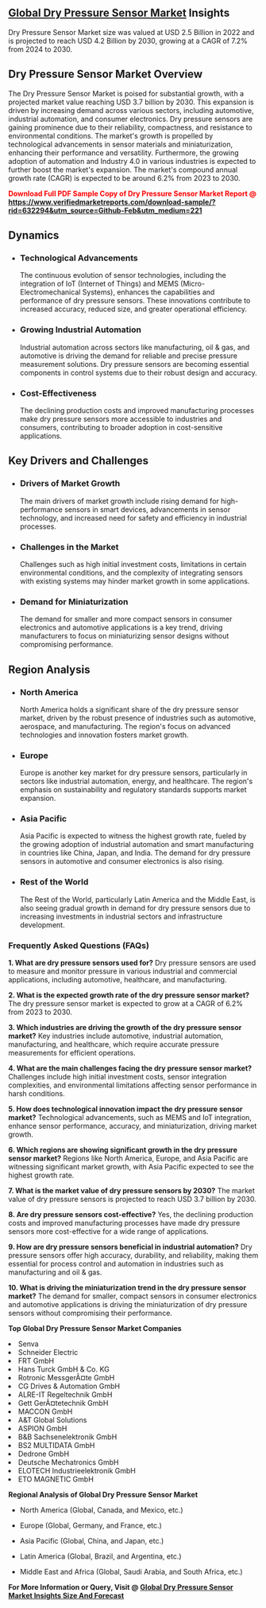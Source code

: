 <h2><a href="https://www.verifiedmarketreports.com/download-sample/?rid=632294&amp;utm_source=Github&amp;utm_medium=221" target="_blank">Global Dry Pressure Sensor Market</a> Insights</h2><p>Dry Pressure Sensor Market size was valued at USD 2.5 Billion in 2022 and is projected to reach USD 4.2 Billion by 2030, growing at a CAGR of 7.2% from 2024 to 2030.</p><p><h2>Dry Pressure Sensor Market Overview</h2> <p>The Dry Pressure Sensor Market is poised for substantial growth, with a projected market value reaching USD 3.7 billion by 2030. This expansion is driven by increasing demand across various sectors, including automotive, industrial automation, and consumer electronics. Dry pressure sensors are gaining prominence due to their reliability, compactness, and resistance to environmental conditions. The market's growth is propelled by technological advancements in sensor materials and miniaturization, enhancing their performance and versatility. Furthermore, the growing adoption of automation and Industry 4.0 in various industries is expected to further boost the market's expansion. The market's compound annual growth rate (CAGR) is expected to be around 6.2% from 2023 to 2030.</p> <p><strong><p><span class=""><span style="color: #ff0000;"><strong>Download Full PDF Sample Copy of Dry Pressure Sensor Market Report</strong> @ </span><a href="https://www.verifiedmarketreports.com/download-sample/?rid=632294&amp;utm_source=Github-Feb&amp;utm_medium=221" target="_blank">https://www.verifiedmarketreports.com/download-sample/?rid=632294&amp;utm_source=Github-Feb&amp;utm_medium=221</a></span></p></strong></p> <h2>Dynamics</h2> <ul> <li><h3>Technological Advancements</h3> The continuous evolution of sensor technologies, including the integration of IoT (Internet of Things) and MEMS (Micro-Electromechanical Systems), enhances the capabilities and performance of dry pressure sensors. These innovations contribute to increased accuracy, reduced size, and greater operational efficiency.</li> <li><h3>Growing Industrial Automation</h3> Industrial automation across sectors like manufacturing, oil & gas, and automotive is driving the demand for reliable and precise pressure measurement solutions. Dry pressure sensors are becoming essential components in control systems due to their robust design and accuracy.</li> <li><h3>Cost-Effectiveness</h3> The declining production costs and improved manufacturing processes make dry pressure sensors more accessible to industries and consumers, contributing to broader adoption in cost-sensitive applications.</li> </ul> <h2>Key Drivers and Challenges</h2> <ul> <li><h3>Drivers of Market Growth</h3> The main drivers of market growth include rising demand for high-performance sensors in smart devices, advancements in sensor technology, and increased need for safety and efficiency in industrial processes.</li> <li><h3>Challenges in the Market</h3> Challenges such as high initial investment costs, limitations in certain environmental conditions, and the complexity of integrating sensors with existing systems may hinder market growth in some applications.</li> <li><h3>Demand for Miniaturization</h3> The demand for smaller and more compact sensors in consumer electronics and automotive applications is a key trend, driving manufacturers to focus on miniaturizing sensor designs without compromising performance.</li> </ul> <h2>Region Analysis</h2> <ul> <li><h3>North America</h3> North America holds a significant share of the dry pressure sensor market, driven by the robust presence of industries such as automotive, aerospace, and manufacturing. The region's focus on advanced technologies and innovation fosters market growth.</li> <li><h3>Europe</h3> Europe is another key market for dry pressure sensors, particularly in sectors like industrial automation, energy, and healthcare. The region's emphasis on sustainability and regulatory standards supports market expansion.</li> <li><h3>Asia Pacific</h3> Asia Pacific is expected to witness the highest growth rate, fueled by the growing adoption of industrial automation and smart manufacturing in countries like China, Japan, and India. The demand for dry pressure sensors in automotive and consumer electronics is also rising.</li> <li><h3>Rest of the World</h3> The Rest of the World, particularly Latin America and the Middle East, is also seeing gradual growth in demand for dry pressure sensors due to increasing investments in industrial sectors and infrastructure development.</li> </ul> <h3>Frequently Asked Questions (FAQs)</h3> <p><strong>1. What are dry pressure sensors used for?</strong> Dry pressure sensors are used to measure and monitor pressure in various industrial and commercial applications, including automotive, healthcare, and manufacturing.</p> <p><strong>2. What is the expected growth rate of the dry pressure sensor market?</strong> The dry pressure sensor market is expected to grow at a CAGR of 6.2% from 2023 to 2030.</p> <p><strong>3. Which industries are driving the growth of the dry pressure sensor market?</strong> Key industries include automotive, industrial automation, manufacturing, and healthcare, which require accurate pressure measurements for efficient operations.</p> <p><strong>4. What are the main challenges facing the dry pressure sensor market?</strong> Challenges include high initial investment costs, sensor integration complexities, and environmental limitations affecting sensor performance in harsh conditions.</p> <p><strong>5. How does technological innovation impact the dry pressure sensor market?</strong> Technological advancements, such as MEMS and IoT integration, enhance sensor performance, accuracy, and miniaturization, driving market growth.</p> <p><strong>6. Which regions are showing significant growth in the dry pressure sensor market?</strong> Regions like North America, Europe, and Asia Pacific are witnessing significant market growth, with Asia Pacific expected to see the highest growth rate.</p> <p><strong>7. What is the market value of dry pressure sensors by 2030?</strong> The market value of dry pressure sensors is projected to reach USD 3.7 billion by 2030.</p> <p><strong>8. Are dry pressure sensors cost-effective?</strong> Yes, the declining production costs and improved manufacturing processes have made dry pressure sensors more cost-effective for a wide range of applications.</p> <p><strong>9. How are dry pressure sensors beneficial in industrial automation?</strong> Dry pressure sensors offer high accuracy, durability, and reliability, making them essential for process control and automation in industries such as manufacturing and oil & gas.</p> <p><strong>10. What is driving the miniaturization trend in the dry pressure sensor market?</strong> The demand for smaller, compact sensors in consumer electronics and automotive applications is driving the miniaturization of dry pressure sensors without compromising their performance.</p> </p><p><strong>Top Global Dry Pressure Sensor Market Companies</strong></p><div data-test-id=""><p><li>Senva</li><li> Schneider Electric</li><li> FRT GmbH</li><li> Hans Turck GmbH & Co. KG</li><li> Rotronic MessgerÃ¤te GmbH</li><li> CG Drives & Automation GmbH</li><li> ALRE-IT Regeltechnik GmbH</li><li> Gett GerÃ¤tetechnik GmbH</li><li> MACCON GmbH</li><li> A&T Global Solutions</li><li> ASPION GmbH</li><li> B&B Sachsenelektronik GmbH</li><li> BS2 MULTIDATA GmbH</li><li> Dedrone GmbH</li><li> Deutsche Mechatronics GmbH</li><li> ELOTECH Industrieelektronik GmbH</li><li> ETO MAGNETIC GmbH</li></p><div><strong>Regional Analysis of&nbsp;Global Dry Pressure Sensor Market</strong></div><ul><li dir="ltr"><p dir="ltr">North America&nbsp;(Global, Canada, and Mexico, etc.)</p></li><li dir="ltr"><p dir="ltr">Europe (Global, Germany, and France, etc.)</p></li><li dir="ltr"><p dir="ltr">Asia Pacific&nbsp;(Global, China, and Japan, etc.)</p></li><li dir="ltr"><p dir="ltr">Latin America&nbsp;(Global, Brazil, and Argentina, etc.)</p></li><li dir="ltr">Middle East and Africa&nbsp;(Global, Saudi Arabia, and South Africa, etc.)</li></ul><p><strong>For More Information or Query, Visit @&nbsp;</strong><strong><a href="https://www.verifiedmarketreports.com/product/dry-pressure-sensor-market/?utm_source=Github&amp;utm_medium=221" target="_blank">Global Dry Pressure Sensor Market Insights Size And Forecast</a></strong></p></div>

